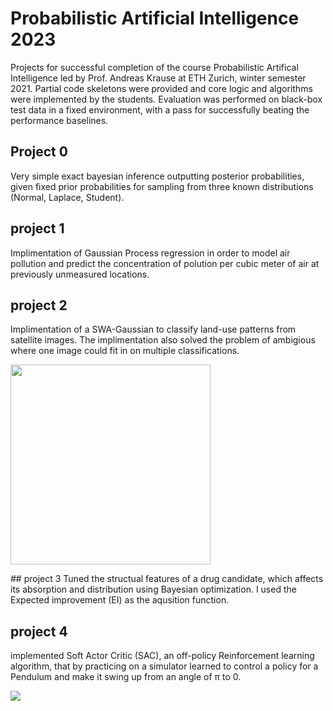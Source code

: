 # Probabilistic Artificial Intelligence 2023
Projects for successful completion of the course Probabilistic Artifical Intelligence led by Prof. Andreas Krause at ETH Zurich, winter semester 2021. Partial code skeletons were provided and core logic and algorithms were implemented by the students. Evaluation was performed on black-box test data in a fixed environment, with a pass for successfully beating the performance baselines.

## Project 0 
Very simple exact bayesian inference outputting posterior probabilities, given fixed prior probabilities for sampling from three known distributions (Normal, Laplace, Student).

## project 1
Implimentation of Gaussian Process regression in order to model air pollution and predict the concentration of polution per cubic meter of air at previously unmeasured locations.

## project 2
Implimentation of a SWA-Gaussian to classify land-use patterns from satellite images. The implimentation also solved the problem of ambigious where one image could fit in on multiple classifications. 

<p align="left">
  <img src="https://github.com/epichome/Probabilistic-Artificial-Intelligence-2023/blob/main/Media/satellite.png" height="320">  
</p>
## project 3
Tuned the structual features of a drug candidate, which affects its absorption and distribution using Bayesian optimization. I used the Expected improvement (EI) as the aqusition function.

## project 4
implemented Soft Actor Critic (SAC), an off-policy Reinforcement learning algorithm, that by practicing on a simulator learned to control a policy for a Pendulum and make it swing up from an angle of π to 0. 

<p align="left">
  <img src="https://github.com/epichome/Probabilistic-Artificial-Intelligence-2023/blob/main/Media/pendulum_episode.gif" >  
</p>